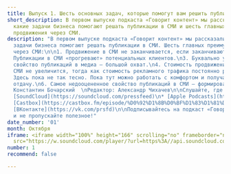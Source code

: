 ```yaml
---
title: Выпуск 1. Шесть основных задач, которые помогут вам решить публикации в СМИ
short_description: В первом выпуске подкаста «Говорит контент» мы рассказали о том,
  какие задачи бизнеса помогают решать публикации в СМИ и шесть главных преимуществ
  продвижения через СМИ.
description: "В первом выпуске подкаста «Говорит контент» мы рассказали о том, какие
  задачи бизнеса помогают решать публикации в СМИ. Шесть главных преимуществ продвижения
  через СМИ:\n\n1. Продвижение в СМИ не заканчивается, если заканчиваются деньги.\n2.
  Публикации в СМИ «прогревают» потенциальных клиентов.\n3. Буквально убийственное
  свойство публикаций в медиа – большой охват.\n4. Стоимость продвижения с помощью
  СМИ не увеличится, тогда как стоимость рекламного трафика постоянно растет.\n5.
  Здесь пока не так тесно. Пока тут можно работать с комфортом и получать высокую
  отдачу.\n6. Самое недооцененное свойство публикаций в СМИ – формирование доверия.\n\nВедущий:
  Константин Бочарский  \nРедактор: Александр Чихачев\n\nСлушайте, где удобно:\n\n*
  [SoundCloud](https://soundcloud.com/pressfeed)\n* [Apple Podcasts](https://podcasts.apple.com/ru/podcast/%D0%B3%D0%BE%D0%B2%D0%BE%D1%80%D0%B8%D1%82-%D0%BA%D0%BE%D0%BD%D1%82%D0%B5%D0%BD%D1%82/id1482575931)\n*
  [Castbox](https://castbox.fm/episode/%D0%92%D1%8B%D0%BF%D1%83%D1%81%D0%BA-3.-%D0%9A%D0%B0%D0%BA-%D0%BF%D1%80%D0%B0%D0%B2%D0%B8%D0%BB%D1%8C%D0%BD%D0%BE-%D0%BF%D0%B8%D1%81%D0%B0%D1%82%D1%8C-%D1%81%D1%82%D0%B0%D1%82%D1%8C%D0%B8%2C-%D1%87%D1%82%D0%BE%D0%B1%D1%8B-%D0%A1%D0%9C%D0%98-%D0%B8%D1%85-%D0%BF%D1%83%D0%B1%D0%BB%D0%B8%D0%BA%D0%BE%D0%B2%D0%B0%D0%BB%D0%B8-id2408884-id193417414?country=ru)\n*
  [ВКонтакте](https://vk.com/prsfd)\n\nПодписывайтесь на подкаст «Говорит контент»
  и не пропускайте полезное!"
date_number: '01'
month: Октября
iframe: <iframe width="100%" height="166" scrolling="no" frameborder="no" allow="autoplay"
  src="https://w.soundcloud.com/player/?url=https%3A//api.soundcloud.com/tracks/688935049&color=%23ff5500&auto_play=false&hide_related=false&show_comments=true&show_user=true&show_reposts=false&show_teaser=true"></iframe>
number: 1
recommend: false

---
```

